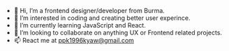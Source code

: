 - 👋 Hi, I’m a frontend designer/developer from Burma.
- 👀 I’m interested in coding and creating better user experince.
- 🌱 I’m currently learning JavaScript and React.
- 💞️ I’m looking to collaborate on anything UX or Frontend related projects.
- 📫 React me at ppk1996kyaw@gmail.com

<!---
ppk-1996/ppk-1996 is a ✨ special ✨ repository because its `README.md` (this file) appears on your GitHub profile.
You can click the Preview link to take a look at your changes.
--->
